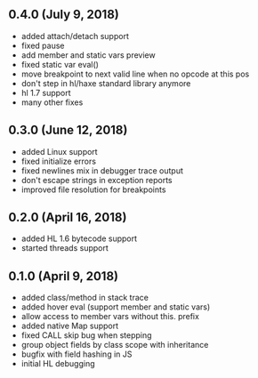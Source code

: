 ## 0.4.0 (July 9, 2018)

* added attach/detach support
* fixed pause
* add member and static vars preview
* fixed static var eval()
* move breakpoint to next valid line when no opcode at this pos
* don't step in hl/haxe standard library anymore
* hl 1.7 support
* many other fixes

## 0.3.0 (June 12, 2018)

* added Linux support
* fixed initialize errors
* fixed newlines mix in debugger trace output
* don't escape strings in exception reports
* improved file resolution for breakpoints

## 0.2.0 (April 16, 2018)

* added HL 1.6 bytecode support
* started threads support

## 0.1.0 (April 9, 2018)

* added class/method in stack trace
* added hover eval (support member and static vars)
* allow access to member vars without this. prefix
* added native Map support
* fixed CALL skip bug when stepping
* group object fields by class scope with inheritance
* bugfix with field hashing in JS
* initial HL debugging